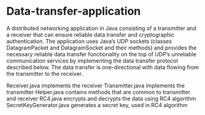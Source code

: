 # Data-transfer-application
  A distributed networking application in Java consisting of a transmitter and a receiver that can ensure reliable data transfer and cryptographic authentication. The application uses Java’s UDP sockets (classes DatagramPacket and DatagramSocket and their methods) and provides the necessary reliable data transfer functionality on the top of UDP’s unreliable communication services by implementing the data transfer protocol described below. The data transfer is one-directional with data flowing from the transmitter to the receiver.
  
  Receiver.java implements the receiver
  Transmitter.java implements the transmitter
  Helper.java contains methods that are common to transmitter and receiver
  RC4.java encrypts and decrypts the data using RC4 algorithm
  SecretKeyGenerator.java generates a secret key, used in RC4 algorithm
  
  
